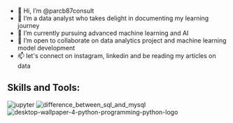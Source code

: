 - 👋 Hi, I’m @parcb87consult
- 👀 I’m a data analyst who takes delight in documenting my learning journey
- 🌱 I’m currently pursuing advanced machine learning and AI
- 💞️ I’m open to collaborate on data analytics project and machine learning model development
- 📫 let's connect on instagram, linkedin and be reading my articles on data

 ##  **Skills and Tools:**

![jupyter](https://github.com/user-attachments/assets/a560fa02-c1e2-4cd4-b14c-96ee926915d4)
![difference_between_sql_and_mysql](https://github.com/user-attachments/assets/c880bab7-2ee1-4653-ba67-8460e628ea9a)
![desktop-wallpaper-4-python-programming-python-logo](https://github.com/user-attachments/assets/b19aadb3-f604-4425-8887-a788bc5d597f)
